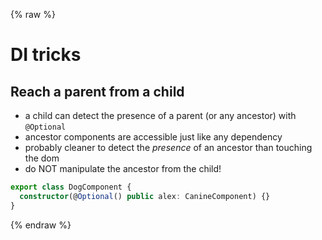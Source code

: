 {% raw %}
# DI tricks

## Reach a parent from a child

- a child can detect the presence of a parent (or any ancestor) with `@Optional`
- ancestor components are accessible just like any dependency
- probably cleaner to detect the _presence_ of an ancestor than touching the dom
- do NOT manipulate the ancestor from the child!

```typescript
export class DogComponent {
  constructor(@Optional() public alex: CanineComponent) {}
}
```
{% endraw %}
